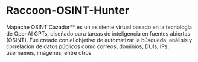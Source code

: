 # Raccoon-OSINT-Hunter
Mapache OSINT Cazador** es un asistente virtual basado en la tecnología de OpenAI GPTs, diseñado para tareas de inteligencia en fuentes abiertas (OSINT). Fue creado con el objetivo de automatizar la búsqueda, análisis y correlación de datos públicos como correos, dominios, DUIs, IPs, usernames, imágenes, entre otros
